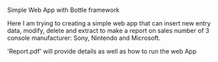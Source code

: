 Simple Web App with Bottle framework

Here I am trying to creating a simple web app that can insert new entry data, modify, delete and extract to make a report on sales number of 3 console manufacturer: Sony, Nintendo and Microsoft.

'Report.pdf' will provide details as well as how to run the web App
